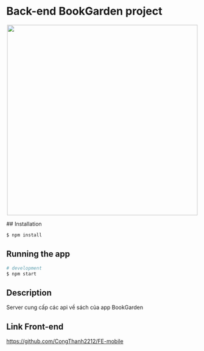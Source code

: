 # Back-end BookGarden project
<p align="center">
  <img width="500" src="[https://banthe247.com/pictures/images/game-2048-7.jpg](https://media.istockphoto.com/id/1025274276/vi/vec-to/gi%C3%A1o-d%E1%BB%A5c.jpg?s=612x612&w=0&k=20&c=bCbcv4gYkMxL0qc3B_kdYUG1eaxP7g-uVCANWf6On0I=)" alt="">
</p>
## Installation

```bash
$ npm install
```

## Running the app

```bash
# development
$ npm start
```

## Description
Server cung cấp các api về sách của app BookGarden

## Link Front-end
https://github.com/CongThanh2212/FE-mobile
